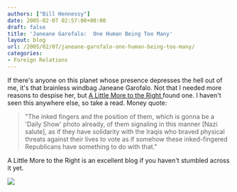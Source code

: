 ```yaml
---
authors: ["Bill Hennessy"]
date: 2005-02-07 02:57:00+00:00
draft: false
title: 'Janeane Garofalo:  One Human Being Too Many'
layout: blog
url: /2005/02/07/janeane-garofalo-one-human-being-too-many/
categories:
- Foreign Relations
---
```


If there's anyone on this planet whose presence depresses the hell out of me, it's that brainless windbag Janeane Garofalo. Not that I needed more reasons to despise her, but [A Little More to the Right ](https://www.alittlemoretotheright.com/journal/00002120.html)found one. I haven't seen this anywhere else, so take a read. Money quote:




> 

> 
> "The inked fingers and the position of them, which is gonna be a 'Daily Show' photo already, of them signaling in this manner [Nazi salute], as if they have solidarity with the Iraqis who braved physical threats against their lives to vote as if somehow these inked-fingered Republicans have something to do with that." 
> 
> 




A Little More to the Right is an excellent blog if you haven't stumbled across it yet. 

![](https://blog.billhennessy.com/aggbug.aspx?PostID=1029)

